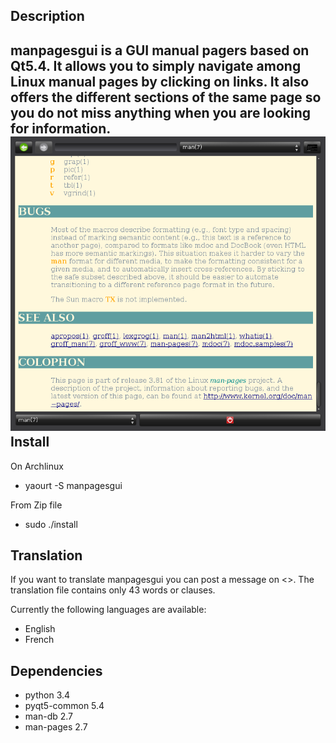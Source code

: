Description
-----------
manpagesgui is a GUI manual pagers based on Qt5.4.
It allows you to simply navigate among Linux manual pages by clicking on links.
It also offers the different sections of the same page so you do not miss anything when you are looking for information.
![Alt text](/extra/v1.1-0.png?raw=true)
Install
-------
On Archlinux
- yaourt -S manpagesgui

From Zip file
- sudo ./install

Translation
-----------
If you want to translate manpagesgui you can post a message on <>.
The translation file contains only 43 words or clauses.

Currently the following languages are available:
- English
- French

Dependencies
------------
- python 3.4
- pyqt5-common 5.4
- man-db 2.7
- man-pages 2.7
